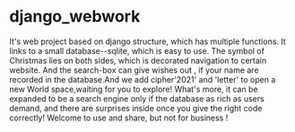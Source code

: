 # django_webwork
It's web project based on django structure, which has multiple functions. It links to a small database--sqlite, which is easy to use. The symbol of Christmas lies on both sides, which is decorated navigation to certain website. And the search-box can give wishes out , if your name are recorded in the database.And we add cipher'2021' and 'letter' to open a new World space,waiting for you to explore! What's more, it can be expanded to be a search engine only if the database as rich as users demand, and there are surprises inside once you give the right code correctly! Welcome to use and share, but not for business !
